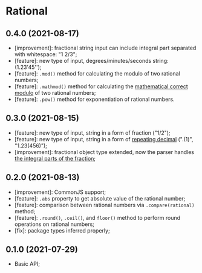 # Rational

## 0.4.0 (2021-08-17)

- [improvement]: fractional string input can include integral part separated with whitespace: "1 2/3";
- [feature]: new type of input, degrees/minutes/seconds string: (1.23'45'');
- [feature]: `.mod()` method for calculating the modulo of two rational numbers;
- [feature]: `.mathmod()` method for calculating the [mathematical correct modulo](https://en.wikipedia.org/wiki/Modulo_(mathematics)) of two rational numbers;
- [feature]: `.pow()` method for exponentiation of rational numbers.

## 0.3.0 (2021-08-15)

- [feature]: new type of input, string in a form of fraction ("1/2");
- [feature]: new type of input, string in a form of [repeating decimal](https://en.wikipedia.org/wiki/Repeating_decimal) (".(1)", "1.23(456)");
- [improvement]: fractional object type extended, now the parser handles [the integral parts of the fraction](https://github.com/EricRovell/rational#supported-input);

## 0.2.0 (2021-08-13)

- [improvement]: CommonJS support;
- [feature]: `.abs` property to get absolute value of the rational number;
- [feature]: comparison between rational numbers via `.compare(rational)` method;
- [feature]: `.round()`, `.ceil()`, and `floor()` method to perform round operations on rational numbers;
- [fix]: package types inferred properly;

## 0.1.0 (2021-07-29)

- Basic API;